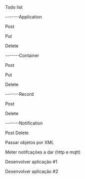 Todo list

-------Application

  Post
  
  Put
  
  Delete
  
-------Container

  Post
  
  Put
  
  Delete
  
-------Record

  Post
  
  Delete
  
-------Notification

  Post
  Delete


Passar objetos por XML

Meter notifcações a dar (http e mqtt)


Desenvolver aplicação #1

Desenvolver aplicação #2

